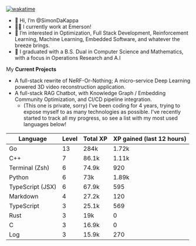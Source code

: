 
[![wakatime](https://wakatime.com/badge/user/50e6c678-94a9-4739-af51-360aeb113c51.svg)](https://wakatime.com/@50e6c678-94a9-4739-af51-360aeb113c51)

- 👋 Hi, I’m @SimonDaKappa
- 🧑‍💼 I currently work at Emerson!
- 👀 I’m interested in Optimization, Full Stack Development, Reinforcement Learning, Machine Learning, Embedded Software, and whatever the breeze brings.
- 🌱 I graduated with a B.S. Dual in Computer Science and Mathematics, with a focus in Operations Research and A.I

My **Current Projects** 
- A full-stack rewrite of NeRF-Or-Nothing; A micro-service Deep Learning powered 3D video reconstruction application.
- A full-stack RAG Chatbot, with Knowledge Graph / Embedding Community Optimization, and CI/CD pipeline integration.
  - (This one is private, sorry)
I've been coding for 4 years, trying to expose myself to as many technologies as possible. I've recently started to track all my progress, so see
a list with my most used languages below!

| Language | Level | Total XP | XP gained (last 12 hours) |
| --- | --- | --- | --- |
| Go | 13 | 284k | 1.72k |
| C++ | 7 | 86.1k | 1.11k |
| Terminal (Zsh) | 6 | 74.9k | 920 |
| Python | 6 | 73k | 1.89k |
| TypeScript (JSX) | 6 | 67.9k | 595 |
| Markdown | 4 | 27.2k | 120 |
| TypeScript | 3 | 25.1k | 569 |
| Rust | 3 | 19k | 0 |
| C | 3 | 16.9k | 0 |
| Log | 3 | 15.9k | 270 |